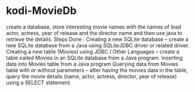 # kodi-MovieDb
create a database, store interesting movie names with the names of lead actor, actress, year of release and the director name and then use java to retrieve the details.  Steps Done : Creating a new SQLite database – create a new SQLite database from a Java using SQLiteJDBC driver or related driver.  Creating a new table (Movies) using JDBC / Other Languages – create a table called Movies in an SQLite database from a Java program.  Inserting data into Movies table from a Java program  Querying data from Movies table with or without parameters – after having the movies data in the table, query the movie details (name, actor, actress, director, year of release) using a SELECT statement.
